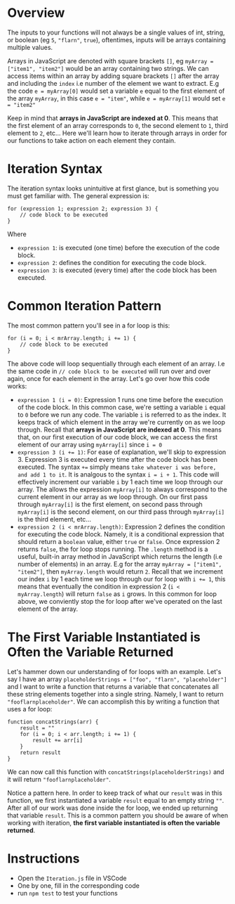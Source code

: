 # Overview
The inputs to your functions will not always be a single values of int, string, or boolean (eg `5`, `"flarn"`, `true`), oftentimes, inputs will be arrays containing multiple values.

Arrays in JavaScript are denoted with square brackets `[]`, eg `myArray = ["item1", "item2"]` would be an array containing two strings. We can access items within an array by adding square brackets `[]` after the array and including the `index` i.e number of the element we want to extract. E.g the code `e = myArray[0]` would set a variable `e` equal to the first element of the array `myArray`, in this case `e = "item"`, while `e = myArray[1]` would set `e = "item2"`

Keep in mind that **arrays in JavaScript are indexed at 0**. This means that the first element of an array corresponds to `0`, the second element to `1`, third element to `2`, etc... Here we'll learn how to iterate through arrays in order for our functions to take action on each element they contain.

# Iteration Syntax
The iteration syntax looks unintuitive at first glance, but is something you must get familiar with. The general expression is:
```
for (expression 1; expression 2; expression 3) {
    // code block to be executed
}
```

Where
* `expression 1`: is executed (one time) before the execution of the code block.
* `expression 2`: defines the condition for executing the code block.
* `expression 3`: is executed (every time) after the code block has been executed.

# Common Iteration Pattern

The most common pattern you'll see in a for loop is this:
```
for (i = 0; i < mrArray.length; i += 1) {
    // code block to be executed
}
```

The above code will loop sequentially through each element of an array. I.e the same code in `// code block to be executed` will run over and over again, once for each element in the array. Let's go over how this code works:

* `expression 1 (i = 0)`: Expression 1 runs one time before the execution of the code block. In this common case, we're setting a variable `i` equal to `0` before we run any code. The variable `i` is referred to as the index. It keeps track of which element in the array we're currently on as we loop through. Recall that **arrays in JavaScript are indexed at 0**. This means that, on our first execution of our code block, we can access the first element of our array using `myArray[i]` since `i = 0`
* `expression 3 (i += 1)`: For ease of explanation, we'll skip to expression 3. Expression 3 is executed every time after the code block has been executed. The syntax `+=` simply means `take whatever i was before, and add 1 to it`. It is analgous to the syntax `i = i + 1`. This code will effectively increment our variable `i` by 1 each time we loop through our array. The allows the expression `myArray[i]` to always correspond to the current element in our array as we loop through. On our first pass through `myArray[i]` is the first element, on second pass through `myArray[i]` is the second element, on our third pass through `myArray[i]` is the third element, etc...
* `expression 2 (i < mrArray.length)`: Expression 2 defines the condition for executing the code block. Namely, it is a conditional expression that should return a `boolean` value, either `true` or `false`. Once expression 2 returns `false`, the for loop stops running. The `.length` method is a useful, built-in array method in JavaScript which returns the length (i.e number of elements) in an array. E.g for the array `myArray = ["item1", "item2"]`, then `myArray.length` would return `2`. Recall that we increment our index `i` by 1 each time we loop through our for loop with `i += 1`, this means that eventually the condition in expression 2 (`i < myArray.length`) will return `false` as `i` grows. In this common for loop above, we conviently stop the for loop after we've operated on the last element of the array.

# The First Variable Instantiated is Often the Variable Returned

Let's hammer down our understanding of for loops with an example. Let's say I have an array `placeholderStrings = ["foo", "flarn", "placeholder"]` and I want to write a function that returns a variable that concatenates all these string elements together into a single string. Namely, I want to return `"fooflarnplaceholder"`. We can accomplish this by writing a function that uses a for loop:

```
function concatStrings(arr) {
    result = ""
    for (i = 0; i < arr.length; i += 1) {
        result += arr[i]
    }
    return result
}
```

We can now call this function with `concatStrings(placeholderStrings)` and it will return `"fooflarnplaceholder"`.

Notice a pattern here. In order to keep track of what our `result` was in this function, we first instantiated a variable `result` equal to an empty string `""`. After all of our work was done inside the for loop, we ended up returning that variable `result`. This is a common pattern you should be aware of when working with iteration, **the first variable instantiated is often the variable returned**.



# Instructions
* Open the `Iteration.js` file in VSCode
* One by one, fill in the corresponding code
* run `npm test` to test your functions